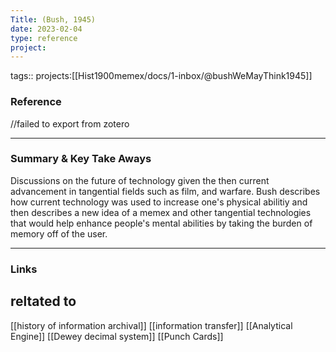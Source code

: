 ```yaml
---
Title: (Bush, 1945)
date: 2023-02-04
type: reference
project:
---
```


tags::
projects:[[Hist1900memex/docs/1-inbox/@bushWeMayThink1945]]

### Reference 

//failed to export from zotero



---

### Summary & Key Take Aways

Discussions on the future of technology given the then current advancement in tangential fields such as film, and warfare. Bush describes how current technology was used to increase one's physical abilitiy and then describes a new idea of a memex and other tangential technologies that would help enhance people's mental abilities by taking the burden of memory off of the user.

--- 

### Links

## reltated to
[[history of information archival]]
[[information transfer]]
[[Analytical Engine]]
[[Dewey decimal system]]
[[Punch Cards]]
